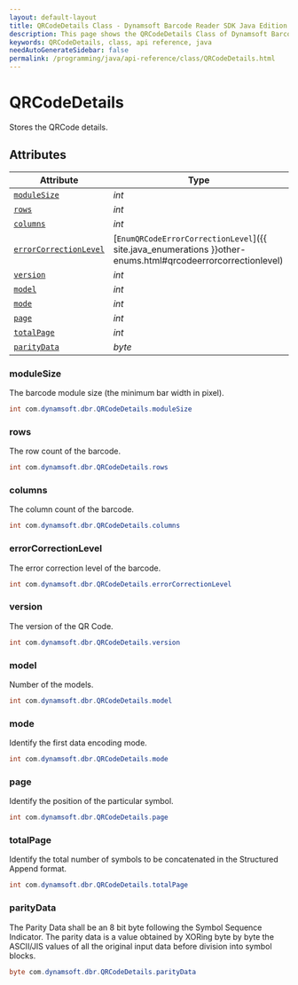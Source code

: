 ```yaml
---
layout: default-layout
title: QRCodeDetails Class - Dynamsoft Barcode Reader SDK Java Edition API Reference
description: This page shows the QRCodeDetails Class of Dynamsoft Barcode Reader SDK Java Edition API Reference.
keywords: QRCodeDetails, class, api reference, java
needAutoGenerateSidebar: false
permalink: /programming/java/api-reference/class/QRCodeDetails.html
---
```



# QRCodeDetails
Stores the QRCode details.  
  

## Attributes
  
| Attribute | Type |
|---------- | ---- |
| [`moduleSize`](#modulesize) | *int* |
| [`rows`](#rows) | *int* |
| [`columns`](#columns) | *int* |
| [`errorCorrectionLevel`](#errorcorrectionlevel) | [`EnumQRCodeErrorCorrectionLevel`]({{ site.java_enumerations }}other-enums.html#qrcodeerrorcorrectionlevel) |
| [`version`](#version) | *int* |
| [`model`](#model) | *int* |
| [`mode`](#mode) | *int* |
| [`page`](#page) | *int* |
| [`totalPage`](#totalpage) | *int* |
| [`parityData`](#paritydata) | *byte* |


### moduleSize
The barcode module size (the minimum bar width in pixel).  
```java
int com.dynamsoft.dbr.QRCodeDetails.moduleSize
```

### rows
The row count of the barcode.  
```java
int com.dynamsoft.dbr.QRCodeDetails.rows
```

### columns
The column count of the barcode. 
```java
int com.dynamsoft.dbr.QRCodeDetails.columns
```

### errorCorrectionLevel
The error correction level of the barcode.  
```java
int com.dynamsoft.dbr.QRCodeDetails.errorCorrectionLevel
```

### version
The version of the QR Code.
```java
int com.dynamsoft.dbr.QRCodeDetails.version
```

### model
Number of the models.
```java
int com.dynamsoft.dbr.QRCodeDetails.model
```

### mode

Identify the first data encoding mode.

```java
int com.dynamsoft.dbr.QRCodeDetails.mode
```

### page

Identify the position of the particular symbol.

```java
int com.dynamsoft.dbr.QRCodeDetails.page
```

### totalPage

Identify the total number of symbols to be concatenated in the Structured Append format.

```java
int com.dynamsoft.dbr.QRCodeDetails.totalPage
```

### parityData

The Parity Data shall be an 8 bit byte following the Symbol Sequence Indicator. The parity data is a value obtained by XORing byte by byte the ASCII/JIS values of all the original input data before division into symbol blocks.

```java
byte com.dynamsoft.dbr.QRCodeDetails.parityData
```
